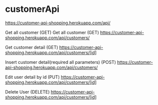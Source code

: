 # customerApi

https://customer-api-shopping.herokuapp.com/api/

Get all customer (GET) Get all customer (GET) https://customer-api-shopping.herokuapp.com/api/customers/

Get customer detail (GET)  https://customer-api-shopping.herokuapp.com/api/customers/[id]

Insert customer detail(required all parameters) (POST) https://customer-api-shopping.herokuapp.com/api/customers/

Edit user detail by id (PUT) https://customer-api-shopping.herokuapp.com/api/customers/[id]

Delete User (DELETE) https://customer-api-shopping.herokuapp.com/api/customers/[id]
